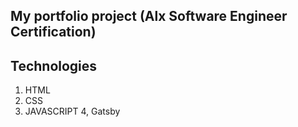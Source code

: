 ## My portfolio project (Alx Software Engineer Certification)


## Technologies

1. HTML
2. CSS
3. JAVASCRIPT
4, Gatsby


